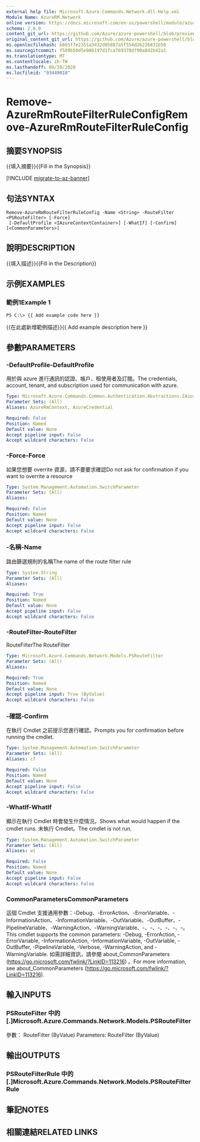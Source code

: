 ```yaml
---
external help file: Microsoft.Azure.Commands.Network.dll-Help.xml
Module Name: AzureRM.Network
online version: https://docs.microsoft.com/en-us/powershell/module/azurerm.network/remove-azurermroutefilterruleconfig
schema: 2.0.0
content_git_url: https://github.com/Azure/azure-powershell/blob/preview/src/ResourceManager/Network/Commands.Network/help/Remove-AzureRmRouteFilterRuleConfig.md
original_content_git_url: https://github.com/Azure/azure-powershell/blob/preview/src/ResourceManager/Network/Commands.Network/help/Remove-AzureRmRouteFilterRuleConfig.md
ms.openlocfilehash: b865f7e2351a3432d05887a5f554d26226831b58
ms.sourcegitcommit: f599b50d5e980197d1fca769378df90a842b42a1
ms.translationtype: MT
ms.contentlocale: zh-TW
ms.lasthandoff: 08/20/2020
ms.locfileid: "93449018"
---
```

# <span data-ttu-id="b7b5c-101">Remove-AzureRmRouteFilterRuleConfig</span><span class="sxs-lookup"><span data-stu-id="b7b5c-101">Remove-AzureRmRouteFilterRuleConfig</span></span>

## <span data-ttu-id="b7b5c-102">摘要</span><span class="sxs-lookup"><span data-stu-id="b7b5c-102">SYNOPSIS</span></span>
<span data-ttu-id="b7b5c-103">{{填入摘要}}</span><span class="sxs-lookup"><span data-stu-id="b7b5c-103">{{Fill in the Synopsis}}</span></span>

[!INCLUDE [migrate-to-az-banner](../../includes/migrate-to-az-banner.md)]

## <span data-ttu-id="b7b5c-104">句法</span><span class="sxs-lookup"><span data-stu-id="b7b5c-104">SYNTAX</span></span>

```
Remove-AzureRmRouteFilterRuleConfig -Name <String> -RouteFilter <PSRouteFilter> [-Force]
 [-DefaultProfile <IAzureContextContainer>] [-WhatIf] [-Confirm] [<CommonParameters>]
```

## <span data-ttu-id="b7b5c-105">說明</span><span class="sxs-lookup"><span data-stu-id="b7b5c-105">DESCRIPTION</span></span>
<span data-ttu-id="b7b5c-106">{{填入描述}}</span><span class="sxs-lookup"><span data-stu-id="b7b5c-106">{{Fill in the Description}}</span></span>

## <span data-ttu-id="b7b5c-107">示例</span><span class="sxs-lookup"><span data-stu-id="b7b5c-107">EXAMPLES</span></span>

### <span data-ttu-id="b7b5c-108">範例1</span><span class="sxs-lookup"><span data-stu-id="b7b5c-108">Example 1</span></span>
```
PS C:\> {{ Add example code here }}
```

<span data-ttu-id="b7b5c-109">{{在此處新增範例描述}}</span><span class="sxs-lookup"><span data-stu-id="b7b5c-109">{{ Add example description here }}</span></span>

## <span data-ttu-id="b7b5c-110">參數</span><span class="sxs-lookup"><span data-stu-id="b7b5c-110">PARAMETERS</span></span>

### <span data-ttu-id="b7b5c-111">-DefaultProfile</span><span class="sxs-lookup"><span data-stu-id="b7b5c-111">-DefaultProfile</span></span>
<span data-ttu-id="b7b5c-112">用於與 azure 進行通訊的認證、帳戶、租使用者及訂閱。</span><span class="sxs-lookup"><span data-stu-id="b7b5c-112">The credentials, account, tenant, and subscription used for communication with azure.</span></span>

```yaml
Type: Microsoft.Azure.Commands.Common.Authentication.Abstractions.IAzureContextContainer
Parameter Sets: (All)
Aliases: AzureRmContext, AzureCredential

Required: False
Position: Named
Default value: None
Accept pipeline input: False
Accept wildcard characters: False
```

### <span data-ttu-id="b7b5c-113">-Force</span><span class="sxs-lookup"><span data-stu-id="b7b5c-113">-Force</span></span>
<span data-ttu-id="b7b5c-114">如果您想要 overrite 資源，請不要要求確認</span><span class="sxs-lookup"><span data-stu-id="b7b5c-114">Do not ask for confirmation if you want to overrite a resource</span></span>

```yaml
Type: System.Management.Automation.SwitchParameter
Parameter Sets: (All)
Aliases:

Required: False
Position: Named
Default value: None
Accept pipeline input: False
Accept wildcard characters: False
```

### <span data-ttu-id="b7b5c-115">-名稱</span><span class="sxs-lookup"><span data-stu-id="b7b5c-115">-Name</span></span>
<span data-ttu-id="b7b5c-116">路由篩選規則的名稱</span><span class="sxs-lookup"><span data-stu-id="b7b5c-116">The name of the route filter rule</span></span>

```yaml
Type: System.String
Parameter Sets: (All)
Aliases:

Required: True
Position: Named
Default value: None
Accept pipeline input: False
Accept wildcard characters: False
```

### <span data-ttu-id="b7b5c-117">-RouteFilter</span><span class="sxs-lookup"><span data-stu-id="b7b5c-117">-RouteFilter</span></span>
<span data-ttu-id="b7b5c-118">RouteFilter</span><span class="sxs-lookup"><span data-stu-id="b7b5c-118">The RouteFilter</span></span>

```yaml
Type: Microsoft.Azure.Commands.Network.Models.PSRouteFilter
Parameter Sets: (All)
Aliases:

Required: True
Position: Named
Default value: None
Accept pipeline input: True (ByValue)
Accept wildcard characters: False
```

### <span data-ttu-id="b7b5c-119">-確認</span><span class="sxs-lookup"><span data-stu-id="b7b5c-119">-Confirm</span></span>
<span data-ttu-id="b7b5c-120">在執行 Cmdlet 之前提示您進行確認。</span><span class="sxs-lookup"><span data-stu-id="b7b5c-120">Prompts you for confirmation before running the cmdlet.</span></span>

```yaml
Type: System.Management.Automation.SwitchParameter
Parameter Sets: (All)
Aliases: cf

Required: False
Position: Named
Default value: None
Accept pipeline input: False
Accept wildcard characters: False
```

### <span data-ttu-id="b7b5c-121">-WhatIf</span><span class="sxs-lookup"><span data-stu-id="b7b5c-121">-WhatIf</span></span>
<span data-ttu-id="b7b5c-122">顯示在執行 Cmdlet 時會發生什麼情況。</span><span class="sxs-lookup"><span data-stu-id="b7b5c-122">Shows what would happen if the cmdlet runs.</span></span> <span data-ttu-id="b7b5c-123">未執行 Cmdlet。</span><span class="sxs-lookup"><span data-stu-id="b7b5c-123">The cmdlet is not run.</span></span>

```yaml
Type: System.Management.Automation.SwitchParameter
Parameter Sets: (All)
Aliases: wi

Required: False
Position: Named
Default value: None
Accept pipeline input: False
Accept wildcard characters: False
```

### <span data-ttu-id="b7b5c-124">CommonParameters</span><span class="sxs-lookup"><span data-stu-id="b7b5c-124">CommonParameters</span></span>
<span data-ttu-id="b7b5c-125">這個 Cmdlet 支援通用參數：-Debug、-ErrorAction、-ErrorVariable、-InformationAction、-InformationVariable、-OutVariable、-OutBuffer、-PipelineVariable、-WarningAction、-WarningVariable、-、-、-、-、-、-。</span><span class="sxs-lookup"><span data-stu-id="b7b5c-125">This cmdlet supports the common parameters: -Debug, -ErrorAction, -ErrorVariable, -InformationAction, -InformationVariable, -OutVariable, -OutBuffer, -PipelineVariable, -Verbose, -WarningAction, and -WarningVariable.</span></span> <span data-ttu-id="b7b5c-126">如需詳細資訊，請參閱 about_CommonParameters (https://go.microsoft.com/fwlink/?LinkID=113216) 。</span><span class="sxs-lookup"><span data-stu-id="b7b5c-126">For more information, see about_CommonParameters (https://go.microsoft.com/fwlink/?LinkID=113216).</span></span>

## <span data-ttu-id="b7b5c-127">輸入</span><span class="sxs-lookup"><span data-stu-id="b7b5c-127">INPUTS</span></span>

### <span data-ttu-id="b7b5c-128">PSRouteFilter 中的 [.]</span><span class="sxs-lookup"><span data-stu-id="b7b5c-128">Microsoft.Azure.Commands.Network.Models.PSRouteFilter</span></span>
<span data-ttu-id="b7b5c-129">參數： RouteFilter (ByValue) </span><span class="sxs-lookup"><span data-stu-id="b7b5c-129">Parameters: RouteFilter (ByValue)</span></span>

## <span data-ttu-id="b7b5c-130">輸出</span><span class="sxs-lookup"><span data-stu-id="b7b5c-130">OUTPUTS</span></span>

### <span data-ttu-id="b7b5c-131">PSRouteFilterRule 中的 [.]</span><span class="sxs-lookup"><span data-stu-id="b7b5c-131">Microsoft.Azure.Commands.Network.Models.PSRouteFilterRule</span></span>

## <span data-ttu-id="b7b5c-132">筆記</span><span class="sxs-lookup"><span data-stu-id="b7b5c-132">NOTES</span></span>

## <span data-ttu-id="b7b5c-133">相關連結</span><span class="sxs-lookup"><span data-stu-id="b7b5c-133">RELATED LINKS</span></span>

